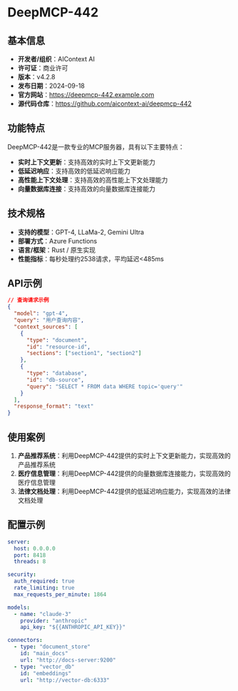 # DeepMCP-442

## 基本信息

- **开发者/组织**：AIContext AI
- **许可证**：商业许可
- **版本**：v4.2.8
- **发布日期**：2024-09-18
- **官方网站**：https://deepmcp-442.example.com
- **源代码仓库**：https://github.com/aicontext-ai/deepmcp-442

## 功能特点

DeepMCP-442是一款专业的MCP服务器，具有以下主要特点：

- **实时上下文更新**：支持高效的实时上下文更新能力
- **低延迟响应**：支持高效的低延迟响应能力
- **高性能上下文处理**：支持高效的高性能上下文处理能力
- **向量数据库连接**：支持高效的向量数据库连接能力


## 技术规格

- **支持的模型**：GPT-4, LLaMa-2, Gemini Ultra
- **部署方式**：Azure Functions
- **语言/框架**：Rust / 原生实现
- **性能指标**：每秒处理约2538请求，平均延迟<485ms

## API示例

```json
// 查询请求示例
{
  "model": "gpt-4",
  "query": "用户查询内容",
  "context_sources": [
    {
      "type": "document",
      "id": "resource-id",
      "sections": ["section1", "section2"]
    },
    {
      "type": "database",
      "id": "db-source",
      "query": "SELECT * FROM data WHERE topic='query'"
    }
  ],
  "response_format": "text"
}
```

## 使用案例

1. **产品推荐系统**：利用DeepMCP-442提供的实时上下文更新能力，实现高效的产品推荐系统
2. **医疗信息管理**：利用DeepMCP-442提供的向量数据库连接能力，实现高效的医疗信息管理
3. **法律文档处理**：利用DeepMCP-442提供的低延迟响应能力，实现高效的法律文档处理


## 配置示例

```yaml
server:
  host: 0.0.0.0
  port: 8418
  threads: 8

security:
  auth_required: true
  rate_limiting: true
  max_requests_per_minute: 1864

models:
  - name: "claude-3"
    provider: "anthropic"
    api_key: "${{ANTHROPIC_API_KEY}}"

connectors:
  - type: "document_store"
    id: "main_docs"
    url: "http://docs-server:9200"
  - type: "vector_db"
    id: "embeddings"
    url: "http://vector-db:6333"
```
